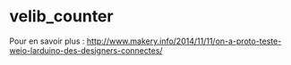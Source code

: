 velib_counter
=============


Pour en savoir plus : http://www.makery.info/2014/11/11/on-a-proto-teste-weio-larduino-des-designers-connectes/
